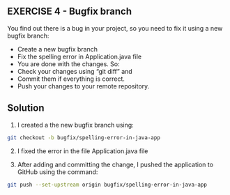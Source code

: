 ## EXERCISE 4 - Bugfix branch
You find out there is a bug in your project, so you need to fix it using a new bugfix branch:
- Create a new bugfix branch
- Fix the spelling error in Application.java file
- You are done with the changes. So:
- Check your changes using “git diff” and
- Commit them if everything is correct.
- Push your changes to your remote repository.

## Solution
1. I created a the new bugfix branch using:

```bash
git checkout -b bugfix/spelling-error-in-java-app
```

2. I fixed the error in the file Application.java file 

3. After adding and committing the change, I pushed the application to GitHub using the command:

```bash
git push --set-upstream origin bugfix/spelling-error-in-java-app
```
